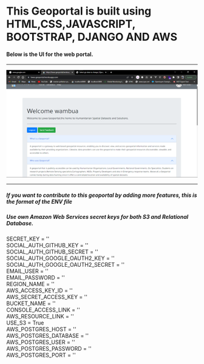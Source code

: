 # This Geoportal is built using HTML,CSS,JAVASCRIPT, BOOTSTRAP, DJANGO AND AWS
<h4>Below is the UI for the web portal.</h4>
<hr>
<img src="https://github.com/louis103/Geoportal/blob/main/Screenshot%20(435).png" alt="UI" style="align-items: center;">
<hr>
<h5>If you want to contribute to this geoportal by adding more features, this is the format of the ENV file</h5>
<h5>Use own Amazon Web Services secret keys for both S3 and Relational Database.</h5>
SECRET_KEY = ''
<br>
SOCIAL_AUTH_GITHUB_KEY = ''
<br>
SOCIAL_AUTH_GITHUB_SECRET = ''
<br>
SOCIAL_AUTH_GOOGLE_OAUTH2_KEY = ''
<br>
SOCIAL_AUTH_GOOGLE_OAUTH2_SECRET = ''
<br>
EMAIL_USER = ''
<br>
EMAIL_PASSWORD = ''
<br>
REGION_NAME = ''
<br>
AWS_ACCESS_KEY_ID = ''
<br>
AWS_SECRET_ACCESS_KEY = ''
<br>
BUCKET_NAME = ''
<br>
CONSOLE_ACCESS_LINK = ''
<br>
AWS_RESOURCE_LINK = ''
<br>
USE_S3 = True
<br>
AWS_POSTGRES_HOST = ''
<br>
AWS_POSTGRES_DATABASE = ''
<br>
AWS_POSTGRES_USER = ''
<br>
AWS_POSTGRES_PASSWORD = ''
<br>
AWS_POSTGRES_PORT = ''
